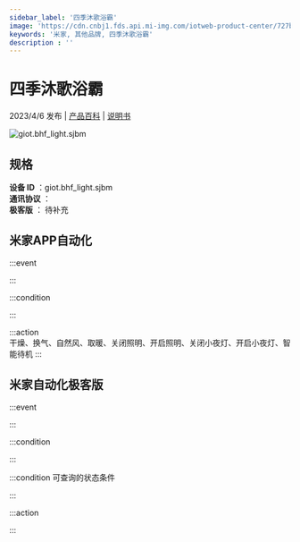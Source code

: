 ```yaml
---
sidebar_label: '四季沐歌浴霸'
image: 'https://cdn.cnbj1.fds.api.mi-img.com/iotweb-product-center/727b864d405a28e1c24bdba12dee84bf_1668155217961.png?GalaxyAccessKeyId=AKVGLQWBOVIRQ3XLEW&Expires=9223372036854775807&Signature=2f/AdZX+LvzC3cCJGPbIJtDeay8='
keywords: '米家, 其他品牌, 四季沐歌浴霸'
description : ''
---
```

# 四季沐歌浴霸

2023/4/6 发布 | [产品百科](https://home.mi.com/webapp/content/baike/product/index.html?model=giot.bhf_light.sjbm/) | [说明书](https://home.mi.com/views/introduction.html?model=giot.bhf_light.sjbm&region=cn)

![giot.bhf_light.sjbm](https://cdn.cnbj1.fds.api.mi-img.com/iotweb-product-center/727b864d405a28e1c24bdba12dee84bf_1668155217961.png?GalaxyAccessKeyId=AKVGLQWBOVIRQ3XLEW&Expires=9223372036854775807&Signature=2f/AdZX+LvzC3cCJGPbIJtDeay8=)

## 规格  
> 
**设备 ID** ：giot.bhf_light.sjbm  
**通讯协议** ：  
**极客版**  ： 待补充 


## 米家APP自动化  

:::event  

:::

:::condition  

:::

:::action   
干燥、换气、自然风、取暖、关闭照明、开启照明、关闭小夜灯、开启小夜灯、智能待机
:::

## 米家自动化极客版  

:::event  

:::

:::condition  

:::

:::condition 可查询的状态条件  

:::

:::action  

:::

        
